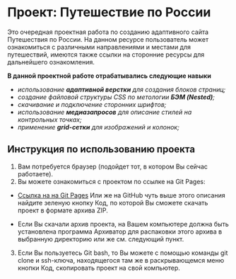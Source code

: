 # Проект: Путешествие по России

Это очередная проектная работа по созданию адаптивного сайта Путешествия по России.
На данном ресурсе пользователь может ознакомиться с различными направлениями и местами для путешествий, имеются также ссылки на сторонние ресурсы для дальнейшего ознакомления.

**В данной проектной работе отрабатывались следующие навыки**

* _использование **адаптивной верстки** для создания блоков страниц;_
* _создание файловой структуры CSS по метологии **БЭМ (Nested)**;_
* _скачивание и подключение сторонних шрифтов;_
* _использование **медиазапросов** для описание стилей на контрольных точках;_
* _применение **grid-сетки** для изображений и колонок;_


## Инструкция по использованию проекта

1. Вам потребуется браузер (подойдет тот, в котором Вы сейчас работаете).
2. Вы можете ознакомиться с проектом по ссылке на Git Pages:
* [Ссылка на на Git Pages](https://www.figma.com/file/5S2WSbEFL6awjVWJ0NWL8Q/Sprint-3_-Russia-_-desktop-mobile?node-id=28503%3A0)
Или же на GitHub чуть выше этого описания найдите зеленую кнопку Код, по которой Вы сможете скачать проект в формате архива ZIP.
 - Если Вы скачали архив проекта, на Вашем компьютере должна быть установлена программа Архиватор для распаковки этого архива в выбранную директорию или же см. следующий пункт.
3. Если Вы пользуетесь Git bash, то Вы можете с помощью команды git clone и ssh-ключа, находящегося там же в раскрывающемся меню кнопки Код, скопировать проект на свой компьютер.
